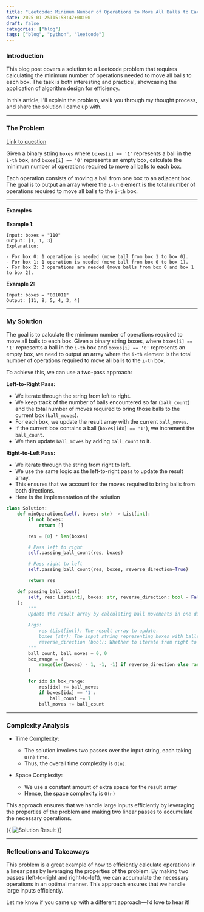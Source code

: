 ```yaml
---
title: "Leetcode: Minimum Number of Operations to Move All Balls to Each Box"
date: 2025-01-25T15:58:47+08:00
draft: false
categories: ["blog"]
tags: ["blog", "python", "leetcode"]
---
```


### Introduction

This blog post covers a solution to a Leetcode problem that requires calculating the minimum number of operations needed to move all balls to each box. The task is both interesting and practical, showcasing the application of algorithm design for efficiency.

In this article, I'll explain the problem, walk you through my thought process, and share the solution I came up with.

---

### The Problem

[Link to question](https://leetcode.com/problems/minimum-number-of-operations-to-move-all-balls-to-each-box)

Given a binary string `boxes` where `boxes[i] == '1'` represents a ball in the `i-th` box, and `boxes[i] == '0'` represents an empty box, calculate the minimum number of operations required to move all balls to each box.

Each operation consists of moving a ball from one box to an adjacent box. The goal is to output an array where the `i-th` element is the total number of operations required to move all balls to the `i-th` box.

---

#### Examples

**Example 1:**

```raw
Input: boxes = "110"
Output: [1, 1, 3]
Explanation:

- For box 0: 1 operation is needed (move ball from box 1 to box 0).
- For box 1: 1 operation is needed (move ball from box 0 to box 1).
- For box 2: 3 operations are needed (move balls from box 0 and box 1 to box 2).
```

**Example 2:**

```raw
Input: boxes = "001011"
Output: [11, 8, 5, 4, 3, 4]
```

---

### My Solution

The goal is to calculate the minimum number of operations required to move all balls to each box. Given a binary string boxes, where `boxes[i] == '1'` represents a ball in the `i-th` box and `boxes[i] == '0'` represents an empty box, we need to output an array where the `i-th` element is the total number of operations required to move all balls to the `i-th` box.

To achieve this, we can use a two-pass approach:

**Left-to-Right Pass:**

* We iterate through the string from left to right.
* We keep track of the number of balls encountered so far (`ball_count`) and the total number of moves required to bring those balls to the current box (`ball_moves`).
* For each box, we update the result array with the current `ball_moves`.
* If the current box contains a ball (`boxes[idx] == '1'`), we increment the `ball_count`.
* We then update `ball_moves` by adding `ball_count` to it.

**Right-to-Left Pass:**

* We iterate through the string from right to left.
* We use the same logic as the left-to-right pass to update the result array.
* This ensures that we account for the moves required to bring balls from both directions.
* Here is the implementation of the solution

```python
class Solution:
    def minOperations(self, boxes: str) -> List[int]:
        if not boxes:
            return []

        res = [0] * len(boxes)

        # Pass left to right
        self.passing_ball_count(res, boxes)

        # Pass right to left
        self.passing_ball_count(res, boxes, reverse_direction=True)

        return res

    def passing_ball_count(
        self, res: List[int], boxes: str, reverse_direction: bool = False
    ):
        """
        Update the result array by calculating ball movements in one direction.

        Args:
            res (List[int]): The result array to update.
            boxes (str): The input string representing boxes with balls.
            reverse_direction (bool): Whether to iterate from right to left.
        """
        ball_count, ball_moves = 0, 0
        box_range = (
            range(len(boxes) - 1, -1, -1) if reverse_direction else range(len(boxes))
        )

        for idx in box_range:
            res[idx] += ball_moves
            if boxes[idx] == '1':
                ball_count += 1
            ball_moves += ball_count
```

---

### Complexity Analysis

* Time Complexity:
  * The solution involves two passes over the input string, each taking `O(n)` time.
  * Thus, the overall time complexity is `O(n)`.

* Space Complexity:
  * We use a constant amount of extra space for the result array
  * Hence, the space complexity is `O(n)`

This approach ensures that we handle large inputs efficiently by leveraging the properties of the problem and making two linear passes to accumulate the necessary operations.

{{ <image src="https://i.ibb.co/TvPQCHx/leetcode-passing-ball-count.jpg"  alt="Solution Result" position="center"> }}

---

### Reflections and Takeaways

This problem is a great example of how to efficiently calculate operations in a linear pass by leveraging the properties of the problem. By making two passes (left-to-right and right-to-left), we can accumulate the necessary operations in an optimal manner. This approach ensures that we handle large inputs efficiently.

Let me know if you came up with a different approach—I’d love to hear it!
